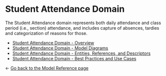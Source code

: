 # Student Attendance Domain

The Student Attendance domain represents both daily attendance and class period
(i.e., section) attendance, and includes capture of absences, tardies and
categorization of reasons for those.

* [Student Attendance Domain - Overview](./overview.md)
* [Student Attendance Domain - Model Diagrams](./model-diagrams.md)
* [Student Attendance Domain - Entities, References, and
  Descriptors](./entities-references-and-descriptors.md)
* [Student Attendance Domain - Best Practices and Use
  Cases](./best-practices-and-use-cases.md)

← [Go back to the Model Reference page](../readme.md)
